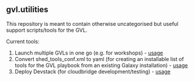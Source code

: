 ## gvl.utilities

This repository is meant to contain otherwise uncategorised but useful
support scripts/tools for the GVL.

Current tools:

1. Launch multiple GVLs in one go (e.g. for workshops) - [usage](launch_multiple_gvls/README.md)
2. Convert shed_tools_conf.xml to yaml (for creating an installable list of tools for the GVL playbook from an existing Galaxy installation) - [usage](convert_shed_tools_to_yaml/README.md)
3. Deploy Devstack (for cloudbridge development/testing) - [usage](deploy_devstack/README.md)